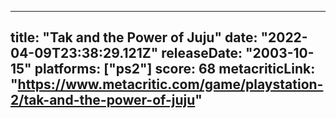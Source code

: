 
---
title: "Tak and the Power of Juju"
date: "2022-04-09T23:38:29.121Z"
releaseDate: "2003-10-15"
platforms: ["ps2"]
score: 68
metacriticLink: "https://www.metacritic.com/game/playstation-2/tak-and-the-power-of-juju"
---
